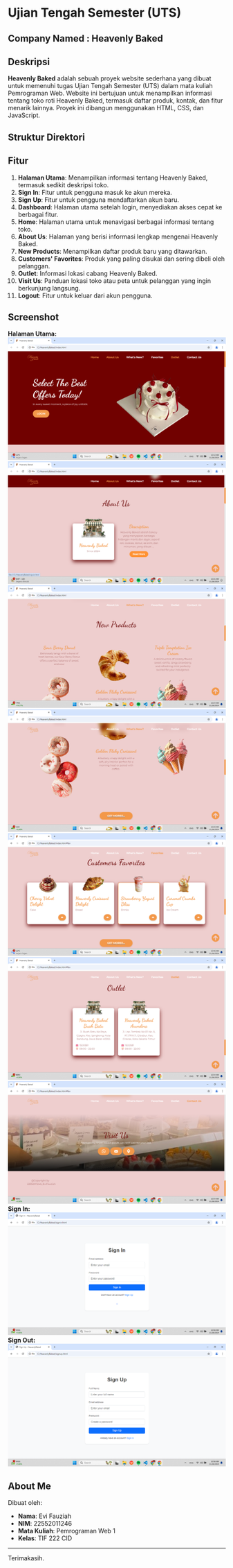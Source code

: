 # Ujian Tengah Semester (UTS) 
## **Company Named : Heavenly Baked**

## **Deskripsi**
**Heavenly Baked** adalah sebuah proyek website sederhana yang dibuat untuk memenuhi tugas Ujian Tengah Semester (UTS) dalam mata kuliah Pemrograman Web. Website ini bertujuan untuk menampilkan informasi tentang toko roti Heavenly Baked, termasuk daftar produk, kontak, dan fitur menarik lainnya. Proyek ini dibangun menggunakan HTML, CSS, dan JavaScript.

## **Struktur Direktori**

## **Fitur**
1. **Halaman Utama**: Menampilkan informasi tentang Heavenly Baked, termasuk sedikit deskripsi toko.
2. **Sign In**: Fitur untuk pengguna masuk ke akun mereka.
3. **Sign Up**: Fitur untuk pengguna mendaftarkan akun baru.
4. **Dashboard**: Halaman utama setelah login, menyediakan akses cepat ke berbagai fitur.
5. **Home**: Halaman utama untuk menavigasi berbagai informasi tentang toko.
6. **About Us**: Halaman yang berisi informasi lengkap mengenai Heavenly Baked.
7. **New Products**: Menampilkan daftar produk baru yang ditawarkan.
8. **Customers' Favorites**: Produk yang paling disukai dan sering dibeli oleh pelanggan.
9. **Outlet**: Informasi lokasi cabang Heavenly Baked.
10. **Visit Us**: Panduan lokasi toko atau peta untuk pelanggan yang ingin berkunjung langsung.
11. **Logout**: Fitur untuk keluar dari akun pengguna.
        

## **Screenshot**

**Halaman Utama:**
![HeavenlyBaked](https://github.com/Evifa15/Pemrograman-Web/blob/main/UTS/HeavenlyBaked/images/Sc%201.png)
![HeavenlyBaked](https://github.com/Evifa15/Pemrograman-Web/blob/main/UTS/HeavenlyBaked/images/Sc%202.png)
![HeavenlyBaked](https://github.com/Evifa15/Pemrograman-Web/blob/main/UTS/HeavenlyBaked/images/Sc%203.png)
![HeavenlyBaked](https://github.com/Evifa15/Pemrograman-Web/blob/main/UTS/HeavenlyBaked/images/Sc%204.png)
![HeavenlyBaked](https://github.com/Evifa15/Pemrograman-Web/blob/main/UTS/HeavenlyBaked/images/Sc%205.png)
![HeavenlyBaked](https://github.com/Evifa15/Pemrograman-Web/blob/main/UTS/HeavenlyBaked/images/Sc%206.png)
![HeavenlyBaked](https://github.com/Evifa15/Pemrograman-Web/blob/main/UTS/HeavenlyBaked/images/Sc%207.png)
**Sign In:**
![HeavenlyBaked](https://github.com/Evifa15/Pemrograman-Web/blob/main/UTS/HeavenlyBaked/images/Sc%208.png)
**Sign Out:**
![HeavenlyBaked](https://github.com/Evifa15/Pemrograman-Web/blob/main/UTS/HeavenlyBaked/images/Sc%209.png)

## **About Me**
Dibuat oleh:
- **Nama**: Evi Fauziah
- **NIM**: 22552011246
- **Mata Kuliah**: Pemrograman Web 1
- **Kelas**: TIF 222 CID 

---

Terimakasih.
